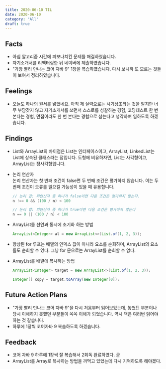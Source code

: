 ```yaml
---
title: 2020-06-10 TIL
date: 2020-06-10
category: "All"
draft: true
---
```


## Facts

- 아침 알고리즘 시간에 피보나치킨 문제를 해결하였습니다.
- 자기소개서를 리펙터링한 뒤 네이버에 제출하였습니다.
- "가장 빨리 만나는 코어 자바 9" 1장을 복습하였습니다. 다시 보니까 또 모르는 것들이 보여서 정리하였습니다.

## Feelings

- 오늘도 하나의 원서를 넣었네요. 아직 제 실력으로는 시기상조라는 것을 알지만 너무 부담갖지 않고 자기소개서를 쓰면서 스스로를 성찰하는 경험, 코딩테스트 한 번 본다는 경험, 면접이라도 한 번 본다는 경험으로 삼는다고 생각하며 임하도록 하겠습니다.

## Findings

- List와 ArrayList의 차이점은 List는 인터페이스이고, ArrayList, LinkedList는 List에 상속된 클래스라는 점입니다. 도형에 비유하자면, List는 사각형이고, ArrayList는 정사각형입니다.
- 논리 연산자  
  논리 연산자는 첫 번째 조건이 false면 두 번째 조건은 평가하지 않습니다. 이는 두 번째 조건이 오류를 일으킬 가능성이 있을 때 유용합니다.

    ```java
    // 논리 곱: 피연산자 중 하나가 false이면 다음 조건은 평가하지 않는다.
    n !== 0 && (100 / n) < 100

    // 논리 합: 피연산자 중 하나가 true이면 다음 조건은 평가하지 않는다
    n == 0 || (100 / n) < 100
    ```

- ArrayList를 선언과 동시에 초기화 하는 방법  

    ```java
    ArrayList<Integer> al = new ArrayList<>(List.of(1, 2, 3));
    ```

- 향상된 for 루프는 배열의 인덱스 값이 아니라 요소를 순회하며, ArrayList의 요소들도 순회할 수 있다. 그냥 for 문으로는 ArrayList를 순회할 수 없다.
- ArrayList를 배열에 복사하는 방법

  ```java
  ArrayList<Integer> target = new ArrayList<>(List.of(1, 2, 3));

  Integer[] copy = target.toArray(new Integer[0]);
  ```

## Future Action Plans

- "가장 빨리 만나는 코어 자바 9"을 다시 처음부터 읽어보았는데, 놓쳤던 부분이나 당시 이해하지 못했던 부분들이 쏙쏙 이해가 되었습니다. 역시 책은 여러번 읽어야 하는 것 같습니다.
- 하루에 1장씩 코어자바 9 복습하도록 하겠습니다.

## Feedback

- 코어 자바 9 하루에 1장씩 잘 복습해서 2회독 완료하였다. 굳
- ArrayList를 Array로 복사하는 방법을 까먹고 있었는데 다시 기억하도록 해야겠다.
